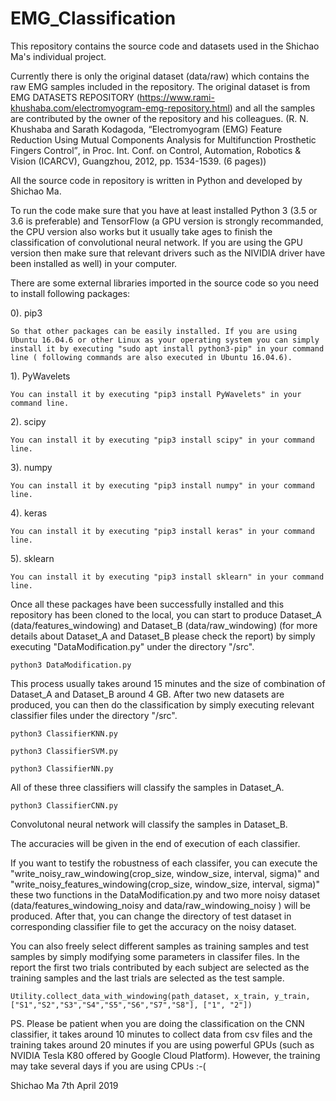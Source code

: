 # EMG_Classification

This repository contains the source code and datasets used in the Shichao Ma's individual project.

Currently there is only the original dataset (data/raw) which contains the raw EMG samples included in the repository. The original dataset is from EMG DATASETS REPOSITORY (https://www.rami-khushaba.com/electromyogram-emg-repository.html) and all the samples are contributed by the owner of the repository and his colleagues. (R. N. Khushaba and Sarath Kodagoda, “Electromyogram (EMG) Feature Reduction Using Mutual Components Analysis for Multifunction Prosthetic Fingers Control”‏, in Proc. Int. Conf. on Control, Automation, Robotics & Vision (ICARCV), Guangzhou, 2012, pp. 1534-1539. (6 pages)) 

All the source code in repository is written in Python and developed by Shichao Ma.

To run the code make sure that you have at least installed Python 3 (3.5 or 3.6 is preferable) and TensorFlow (a GPU version is strongly recommanded, the CPU version also works but it usually take ages to finish the classification of convolutional neural network. If you are using the GPU version then make sure that relevant drivers such as the NIVIDIA driver have been installed as well) in your computer.

There are some external libraries imported in the source code so you need to install following packages:

  0). pip3
  
    So that other packages can be easily installed. If you are using Ubuntu 16.04.6 or other Linux as your operating system you can simply install it by executing "sudo apt install python3-pip" in your command line ( following commands are also executed in Ubuntu 16.04.6).

  1). PyWavelets
  
    You can install it by executing "pip3 install PyWavelets" in your command line.
    
  2). scipy
  
    You can install it by executing "pip3 install scipy" in your command line.
    
  3). numpy
  
    You can install it by executing "pip3 install numpy" in your command line.
    
  4). keras
  
    You can install it by executing "pip3 install keras" in your command line.    
    
  5). sklearn
  
    You can install it by executing "pip3 install sklearn" in your command line. 
  
  
  
  Once all these packages have been successfully installed and this repository has been cloned to the local, you can start to produce Dataset_A (data/features_windowing) and Dataset_B (data/raw_windowing) (for more details about Dataset_A and Dataset_B please check the report) by simply executing "DataModification.py" under the directory "/src". 
  
    python3 DataModification.py
    
This process usually takes around 15 minutes and the size of combination of Dataset_A and Dataset_B around 4 GB. After two new datasets are produced, you can then do the classification by simply executing relevant classifier files under the directory "/src".

    python3 ClassifierKNN.py
    
    python3 ClassifierSVM.py
    
    python3 ClassifierNN.py
    
All of these three classifiers will classify the samples in Dataset_A.

    python3 ClassifierCNN.py
    
Convolutonal neural network will classify the samples in Dataset_B.

The accuracies will be given in the end of execution of each classifier.

If you want to testify the robustness of each classifer, you can execute the "write_noisy_raw_windowing(crop_size, window_size, interval, sigma)" and "write_noisy_features_windowing(crop_size, window_size, interval, sigma)" these two functions in the DataModification.py and two more noisy dataset (data/features_windowing_noisy and data/raw_windowing_noisy ) will be produced. After that, you can change the directory of test dataset in corresponding classifier file to get the accuracy on the noisy dataset.

You can also freely select different samples as training samples and test samples by simply modifying some parameters in classifer files. In the report the first two trials contributed by each subject are selected as the training samples and the last trials are selected as the test sample.

    Utility.collect_data_with_windowing(path_dataset, x_train, y_train, ["S1","S2","S3","S4","S5","S6","S7","S8"], ["1", "2"])

PS. Please be patient when you are doing the classification on the CNN classifier, it takes around 10 minutes to collect data from csv files and the training takes around 20 minutes if you are using powerful GPUs (such as NVIDIA Tesla K80 offered by Google Cloud Platform). However, the training may take several days if you are using CPUs :-(


Shichao Ma
7th April 2019






  
